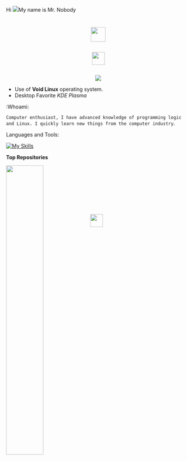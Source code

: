 Hi ![](https://user-images.githubusercontent.com/18350557/176309783-0785949b-9127-417c-8b55-ab5a4333674e.gif)My name is Mr. Nobody <h1 align="center"><img height="40" src="https://github.com/7oSkaaa/7oSkaaa/blob/main/Images/about_me.gif?raw=true">


<img height="35" src="https://user-images.githubusercontent.com/73097560/115834477-dbab4500-a447-11eb-908a-139a6edaec5c.gif"></h1>
<p align="center">
  <a href="https://github.com/1sYuG/readme-typing-svg"><img src="https://readme-typing-svg.herokuapp.com?font=Time+New+Roman&color=%white&size=30&center=true&vCenter=true&width=600&height=100&lines=Enthusiastic+Open+Source;❤️‍🔥+Linux+Lover+❤️‍🔥"></a>
</p>

- Use of **Void Linux** operating system.
- Desktop Favorite *KDE Plasma*

:Whoami: 

```Computer enthusiast, I have advanced knowledge of programming logic and Linux. I quickly learn new things from the computer industry```. 


Languages and Tools:

[![My Skills](https://skillicons.dev/icons?i=bash,linux,kali,ubuntu,debian,arch,cmake,gtk,md,obsidian,vscodium,python,docker,powershell)](https://skillicons.dev)


<b>Top Repositories</b>
<div width="100%" align="center"><a href="https://github.com/1sYuG/ClearStandbyMemory" align="left"><img align="left" width="45%" src="https://github-readme-stats.vercel.app/api/pin/?username=1sYuG&repo=ClearStandbyMemory&title_color=0891b2&text_color=ffffff&icon_color=0891b2&bg_color=1c1917&hide_border=true&locale=en" /></a></div><br /><br /><br /><br /><br /><br /><br />


<img height="35" src="https://user-images.githubusercontent.com/73097560/115834477-dbab4500-a447-11eb-908a-139a6edaec5c.gif"></h1>





